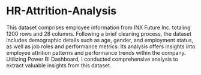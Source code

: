 # HR-Attrition-Analysis

This dataset comprises employee information from INX Future Inc. totaling 1200 rows and  28 columns. Following a brief cleaning process, the dataset includes demographic details such as age, gender, and employment status, as well as job roles and performance metrics. Its analysis offers insights into employee attrition patterns and performance trends within the company. Utilizing Power BI Dashboard, I conducted comprehensive analysis to extract valuable insights from this dataset.
